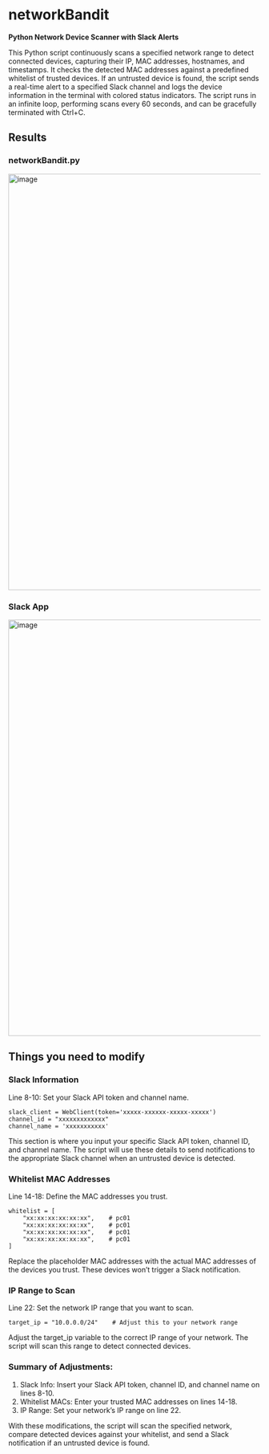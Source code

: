 # networkBandit
**Python Network Device Scanner with Slack Alerts**

This Python script continuously scans a specified network range to detect connected devices, capturing their IP, MAC addresses, hostnames, and timestamps. It checks the detected MAC addresses against a predefined whitelist of trusted devices. If an untrusted device is found, the script sends a real-time alert to a specified Slack channel and logs the device information in the terminal with colored status indicators. The script runs in an infinite loop, performing scans every 60 seconds, and can be gracefully terminated with Ctrl+C.

## Results
### networkBandit.py
<img width="829" alt="image" src="https://github.com/user-attachments/assets/c2fc450c-2377-44d4-b2b8-07212e5a39ca">

### Slack App
<img width="829" alt="image" src="https://github.com/user-attachments/assets/e01b41ea-61f7-49e8-a21d-e5aa88ec9f59">


## Things you need to modify
### Slack Information
Line 8-10: Set your Slack API token and channel name.

    slack_client = WebClient(token='xxxxx-xxxxxx-xxxxx-xxxxx')
    channel_id = "xxxxxxxxxxxxx"
    channel_name = 'xxxxxxxxxxx' 
    
This section is where you input your specific Slack API token, channel ID, and channel name. The script will use these details to send notifications to the appropriate Slack channel when an untrusted device is detected.

### Whitelist MAC Addresses
Line 14-18: Define the MAC addresses you trust.

    whitelist = [
        "xx:xx:xx:xx:xx:xx",    # pc01
        "xx:xx:xx:xx:xx:xx",    # pc01
        "xx:xx:xx:xx:xx:xx",    # pc01
        "xx:xx:xx:xx:xx:xx",    # pc01
    ]

Replace the placeholder MAC addresses with the actual MAC addresses of the devices you trust. These devices won’t trigger a Slack notification.

### IP Range to Scan
Line 22: Set the network IP range that you want to scan.

    target_ip = "10.0.0.0/24"    # Adjust this to your network range

Adjust the target_ip variable to the correct IP range of your network. The script will scan this range to detect connected devices.

### Summary of Adjustments:
1. Slack Info: Insert your Slack API token, channel ID, and channel name on lines 8-10.
1. Whitelist MACs: Enter your trusted MAC addresses on lines 14-18.
1. IP Range: Set your network’s IP range on line 22.

With these modifications, the script will scan the specified network, compare detected devices against your whitelist, and send a Slack notification if an untrusted device is found.

